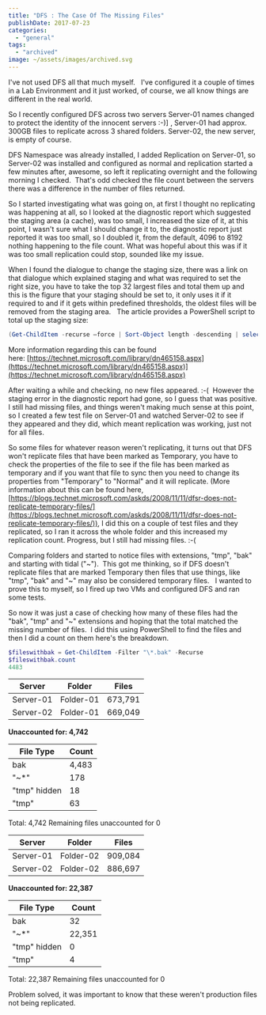 ```yaml
---
title: "DFS : The Case Of The Missing Files"
publishDate: 2017-07-23
categories: 
  - "general"
tags: 
  - "archived"
image: ~/assets/images/archived.svg
---
```


I've not used DFS all that much myself.   I've configured it a couple of times in a Lab Environment and it just worked, of course, we all know things are different in the real world.

So I recently configured DFS across two servers Server-01 names changed to protect the identity of the innocent servers :-)\] , Server-01 had approx. 300GB files to replicate across 3 shared folders. Server-02, the new server, is empty of course.

DFS Namespace was already installed, I added Replication on Server-01, so Server-02 was installed and configured as normal and replication started a few minutes after, awesome, so left it replicating overnight and the following morning I checked.  That's odd checked the file count between the servers there was a difference in the number of files returned.

So I started investigating what was going on, at first I thought no replicating was happening at all, so I looked at the diagnostic report which suggested the staging area (a cache), was too small, I increased the size of it, at this point, I wasn't sure what I should change it to, the diagnostic report just reported it was too small, so I doubled it, from the default, 4096 to 8192 nothing happening to the file count. What was hopeful about this was if it was too small replication could stop, sounded like my issue.

When I found the dialogue to change the staging size, there was a link on that dialogue which explained staging and what was required to set the right size, you have to take the top 32 largest files and total them up and this is the figure that your staging should be set to, it only uses it if it required to and if it gets within predefined thresholds, the oldest files will be removed from the staging area.   The article provides a PowerShell script to total up the staging size:

```powershell
(Get-ChildItem -recurse –force | Sort-Object length -descending | select-object -first 32 | measure-object -property length -sum).sum /1GB
```

More information regarding this can be found here: [https://technet.microsoft.com/library/dn465158.aspx](https://technet.microsoft.com/library/dn465158.aspx)](https://technet.microsoft.com/library/dn465158.aspx)

After waiting a while and checking, no new files appeared. :-(  However the staging error in the diagnostic report had gone, so I guess that was positive. I still had missing files, and things weren't making much sense at this point, so I created a few test file on Server-01 and watched Server-02 to see if they appeared and they did, which meant replication was working, just not for all files.

So some files for whatever reason weren't replicating, it turns out that DFS won't replicate files that have been marked as Temporary, you have to check the properties of the file to see if the file has been marked as temporary and if you want that file to sync then you need to change its properties from "Temporary" to "Normal" and it will replicate. (More information about this can be found here, [https://blogs.technet.microsoft.com/askds/2008/11/11/dfsr-does-not-replicate-temporary-files/](https://blogs.technet.microsoft.com/askds/2008/11/11/dfsr-does-not-replicate-temporary-files/)), I did this on a couple of test files and they replicated, so I ran it across the whole folder and this increased my replication count. Progress, but I still had missing files. :-(

Comparing folders and started to notice files with extensions, "tmp", "bak" and starting with tidal ("~").  This got me thinking, so if DFS doesn't replicate files that are marked Temporary then files that use things, like "tmp", "bak" and "~" may also be considered temporary files.   I wanted to prove this to myself, so I fired up two VMs and configured DFS and ran some tests.

So now it was just a case of checking how many of these files had the "bak", "tmp" and "~" extensions and hoping that the total matched the missing number of files.  I did this using PowerShell to find the files and then I did a count on them here's the breakdown.

```powershell
$fileswithbak = Get-ChildItem -Filter "\*.bak" -Recurse
$fileswithbak.count
4483
```

|Server        | Folder  | Files |
|--------------|---------|-------|
|Server-01     |Folder-01|673,791|
|Server-02     |Folder-01|669,049|

**Unaccounted for: 4,742**

|File Type    | Count |
|-------------|-------|
|bak          | 4,483 |
|"~\*"        | 178   |
|"tmp" hidden | 18    |
|"tmp"        | 63    |

Total: 4,742 Remaining files unaccounted for 0

|Server        | Folder  | Files |
|--------------|---------|-------|
|Server-01     |Folder-02|909,084|
|Server-02     |Folder-02|886,697|

**Unaccounted for: 22,387**

|File Type    | Count |
|-------------|-------|
|bak          | 32    |
|"~\*"        | 22,351|
|"tmp" hidden | 0     |
|"tmp"        | 4    |

Total: 22,387 Remaining files unaccounted for 0

Problem solved, it was important to know that these weren't production files not being replicated.
